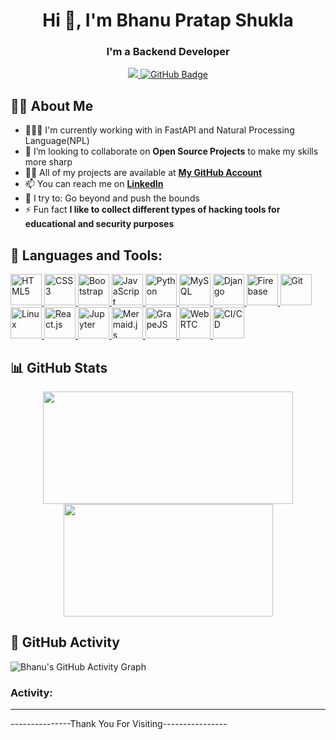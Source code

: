  <h1 align="center">Hi 👋, I'm Bhanu Pratap Shukla</h1>

<h3 align="center">I'm a Backend Developer</h3>
<p align="center">
<a href="https://github.com/Meghna-DAS/github-profile-views-counter">
    <img src="https://komarev.com/ghpvc/?username=bhanushuklaa">
</a>
<a href="https://github.com/bhanushuklaa?tab=followers">
    <img src="https://img.shields.io/github/followers/bhanushuklaa?label=Followers&style=social" alt="GitHub Badge">
</a>
</p>

## 🙋‍♂️ About Me

- 👨🏽‍💻 I'm currently working with in FastAPI and Natural Processing Language(NPL)
- 👯 I’m looking to collaborate on **Open Source Projects** to make my skills more sharp
- 👨‍💻 All of my projects are available at **[My GitHub Account](https://github.com/bhanushuklaa?tab=repositories)**
- 📫 You can reach me on **<a href="https://www.linkedin.com/in/bhanushuklaa/">LinkedIn</a>**
- 🧗 I try to: Go beyond and push the bounds
- ⚡ Fun fact **I like to collect different types of hacking tools for educational and security purposes**

## 🚀 Languages and Tools:

<p align="left">
  <a href="#">
    <img src="https://cdn-icons-png.flaticon.com/128/1051/1051277.png" alt="HTML5" width="50px"/>
  </a>

  <a href="#">
    <img src="https://cdn-icons-png.flaticon.com/128/5968/5968242.png" alt="CSS3" width="50px"/>
  </a>

  <a href="#">
    <img src="https://cdn-icons-png.flaticon.com/128/5968/5968672.png" alt="Bootstrap" width="50px"/>
  </a>

  <a href="#">
    <img src="https://cdn-icons-png.flaticon.com/128/5968/5968292.png" alt="JavaScript" width="50px"/>
  </a>

  <a href="#">
    <img src="https://cdn-icons-png.flaticon.com/128/5968/5968350.png" alt="Python" width="50px"/>
  </a>

  <a href="#">
    <img src="https://cdn-icons-png.flaticon.com/128/919/919836.png" alt="MySQL" width="50px"/>
  </a>

  <a href="#">
    <img src="https://cdn-icons-png.flaticon.com/128/9307/9307630.png" alt="Django" width="50px"/>
  </a>

  <a href="#">
    <img src="https://icon.icepanel.io/Technology/svg/Firebase.svg" alt="Firebase" width="50px"/>
  </a>

  <a href="#">
    <img src="https://cdn-icons-png.flaticon.com/128/11518/11518876.png" alt="Git" width="50px"/>
  </a>

  <a href="#">
    <img src="https://cdn-icons-png.flaticon.com/128/6124/6124995.png" alt="Linux" width="50px"/>
  </a>

  <a href="#">
    <img src="https://cdn-icons-png.flaticon.com/128/10832/10832132.png" alt="React.js" width="50px"/>
  </a>

  <a href="#">
    <img src="https://img.icons8.com/fluency/48/jupyter.png" alt="Jupyter" width="50px"/>
  </a>

  <a href="#">
    <img src="https://justinjbird.com/images/apps/mermaid.webp" alt="Mermaid.js" width="50px"/>
  </a>

  <a href="#">
    <img src="https://www.bypeople.com/wp-content/uploads/2018/10/grape-js-featured.png" alt="GrapeJS" width="50px"/>
  </a>

  <a href="#">
    <img src="https://miro.medium.com/v2/resize:fit:1129/1*YLVDNh5aXa5BxBeYQYPlow.jpeg" alt="WebRTC" width="50px"/>
  </a>

  <a href="#">
    <img src="https://www.parasoft.com/wp-content/uploads/2021/04/CICD_CICD.png" alt="CI/CD" width="50px"/>
  </a>
</p>

## 📊 GitHub Stats

<p align="center">
  <a href="https://github.com/bhanushuklaa">
    <img align="center" height="180" width="400" src="https://github-readme-stats-sigma-five.vercel.app/api?username=bhanushuklaa&show_icons=true&hide_border=true&title_color=94b4a4&icon_color=FFFFFF&text_color=FFFFFF&bg_color=000000&count_private=true&include_all_commits=true"/>
  </a>
<a href="https://github.com/bhanushuklaa">
  <img align="center" height="180" width="335"
    src="https://github-readme-stats-sigma-five.vercel.app/api/top-langs/?username=bhanushuklaa&show_icons=true&locale=en&layout=compact&hide_border=true&hide=css,scss,shell,dockerfile&langs_count=10&bg_color=000000&title_color=94b4a4&text_color=FFFFFF" />
</a>



## 📌 GitHub Activity

![Bhanu's GitHub Activity Graph](https://github-readme-activity-graph.vercel.app/graph?username=bhanushuklaa&theme=react-dark)

<h3 align="left">Activity:</h3>
<hr>


---------------Thank You For Visiting----------------
